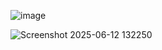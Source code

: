 ![image](https://github.com/user-attachments/assets/ac8b1e75-892f-44ba-877f-2ab1df07f42c)


![Screenshot 2025-06-12 132250](https://github.com/user-attachments/assets/f7a8470c-e3d8-451e-a2b1-8f4a31082623)
